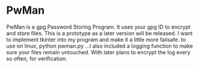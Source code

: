 # PwMan
PwMan is a gpg Password Storing Program. It uses your gpg ID to encrypt and store files. This is a prototype as a later version will be released. I want to implement tkinter into my program and make it a little more failsafe. to use on linux, python pwman.py ...I also included a logging function to make sure your files remain untouched. With later plans to encrypt the log every so often, for verification.
